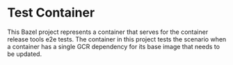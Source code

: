 # Test Container

This Bazel project represents a container that serves for the container release
tools e2e tests.
The container in this project tests the scenario when a container has a single
GCR dependency for its base image that needs to be updated.
